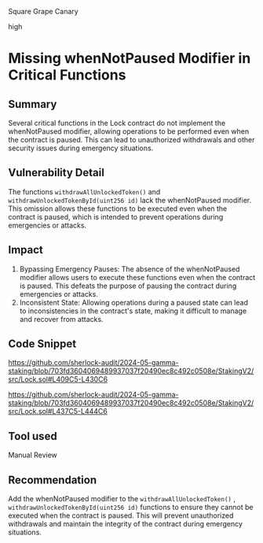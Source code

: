 Square Grape Canary

high

# Missing whenNotPaused Modifier in Critical Functions

## Summary
Several critical functions in the Lock contract do not implement the whenNotPaused modifier, allowing operations to be performed even when the contract is paused. This can lead to unauthorized withdrawals and other security issues during emergency situations.

## Vulnerability Detail
The functions `withdrawAllUnlockedToken()` and ` withdrawUnlockedTokenById(uint256 id)`  lack the whenNotPaused modifier. This omission allows these functions to be executed even when the contract is paused, which is intended to prevent operations during emergencies or attacks.



## Impact

1. Bypassing Emergency Pauses: The absence of the whenNotPaused modifier allows users to execute these functions even when the contract is paused. This defeats the purpose of pausing the contract during emergencies or attacks.
3. Inconsistent State: Allowing operations during a paused state can lead to inconsistencies in the contract's state, making it difficult to manage and recover from attacks.


## Code Snippet

https://github.com/sherlock-audit/2024-05-gamma-staking/blob/703fd3604069489937037f20490ec8c492c0508e/StakingV2/src/Lock.sol#L409C5-L430C6

https://github.com/sherlock-audit/2024-05-gamma-staking/blob/703fd3604069489937037f20490ec8c492c0508e/StakingV2/src/Lock.sol#L437C5-L444C6

## Tool used

Manual Review

## Recommendation

Add the whenNotPaused modifier to the `withdrawAllUnlockedToken()` , `withdrawUnlockedTokenById(uint256 id)` functions to ensure they cannot be executed when the contract is paused. This will prevent unauthorized withdrawals and maintain the integrity of the contract during emergency situations.
